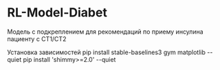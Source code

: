 # RL-Model-Diabet
Модель с подкреплением для рекомендаций по приему инсулина пациенту с СТ1/СТ2




Установка зависимостей 
pip install stable-baselines3 gym matplotlib --quiet
pip install 'shimmy>=2.0' --quiet
